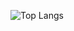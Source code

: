 ![Top Langs](https://github-readme-stats.vercel.app/api/top-langs/?username=devleonardoamaral&layout=compact)
